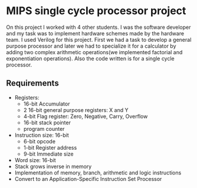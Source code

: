 # MIPS single cycle processor project

On this project I worked with 4 other students. I was the software developer and my task was to implement hardware schemes made by the hardware team. I used Verilog for this project. First we had a task to develop a general purpose processor and later we had to specialize it for a calculator by adding two complex arithmetic operations(we implemented factorial and exponentiation operations). Also the code written is for a single cycle processor.

## Requirements
* Registers:
  * 16-bit Accumulator
  * 2 16-bit general purpose registers: X and Y
  * 4-bit Flag register: Zero, Negative, Carry, Overflow
  * 16-bit stack pointer
  * program counter
* Instruction size: 16-bit
  * 6-bit opcode
  * 1-bit Register address
  * 9-bit Immediate size
* Word size: 16-bit
* Stack grows inverse in memory
* Implementation of memory, branch, arithmetic and logic instructions
* Convert to an Application-Specific Instruction Set Processor
